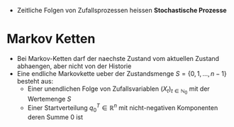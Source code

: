 - Zeitliche Folgen von Zufallsprozessen heissen **Stochastische Prozesse**
# Markov Ketten
- Bei Markov-Ketten darf der naechste Zustand vom aktuellen Zustand abhaengen, aber nicht von der Historie
- Eine endliche Markovkette ueber der Zustandsmenge $S = \{0, 1, ..., n-1\}$ besteht aus:
	- Einer unendlichen Folge von Zufallsvariablen $(X_t)_{t \in \mathbb N_0}$ mit der Wertemenge $S$ 
	- Einer Startverteilung $q_0^T \in \mathbb R^n$ mit nicht-negativen Komponenten deren Summe 0 ist
	